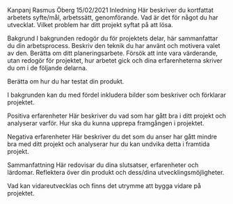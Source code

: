 Kanpanj
Rasmus Öberg 
15/02/2021
Inledning
Här beskriver du kortfattat arbetets syfte/mål, arbetssätt, genomförande. Vad är det för något du har utvecklat. Vilket problem har ditt projekt syftat på att lösa.

Bakgrund
I bakgrunden redogör du för projektets delar, här sammanfattar du din arbetsprocess. Beskriv den teknik du har använt och motivera valet av den. Berätta om ditt planeringsarbete. Försök att inte vara värderande, utan redogör för projektet, hur arbetet gick och dina erfarenheterna skriver du om i de följande delarna.

Berätta om hur du har testat din produkt.

I bakgrunden kan du med fördel inkludera bilder som beskriver och förklarar projektet.

Positiva erfarenheter
Här beskriver du vad som har gått bra i ditt projekt och analyserar varför. Hur ska du kunna upprepa framgången i projektet.

Negativa erfarenheter
Här beskriver du det som du anser har gått mindre bra med ditt projekt och analyserar hur du kan undvika detta i framtida projekt.

Sammanfattning
Här redovisar du dina slutsatser, erfarenheter och lärdomar. Reflektera över din produkt och dess/dina utvecklingsmöjligheter.

Vad kan vidareutvecklas och finns det utrymme att bygga vidare på projektet.